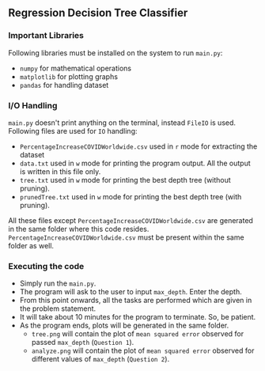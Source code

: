 ## Regression Decision Tree Classifier
### Important Libraries
Following libraries must be installed on the system to run `main.py`:
* `numpy` for mathematical operations
* `matplotlib` for plotting graphs
* `pandas` for handling dataset

### I/O Handling
`main.py` doesn't print anything on the terminal, instead `FileIO` is used.
Following files are used for `IO` handling:
* `PercentageIncreaseCOVIDWorldwide.csv` used in `r` mode for extracting the dataset
* `data.txt` used in `w` mode for printing the program output. All the output is written
in this file only.
* `tree.txt` used in `w` mode for printing the best depth tree (without pruning).
* `prunedTree.txt` used in `w` mode for printing the best depth tree (with pruning).

All these files except `PercentageIncreaseCOVIDWorldwide.csv` are generated in the same folder where this code resides.
`PercentageIncreaseCOVIDWorldwide.csv` must be present within the same folder as well.

### Executing the code
* Simply run the `main.py`.
* The program will ask to the user to input `max_depth`. Enter the depth.
* From this point onwards, all the tasks are performed which are given in the problem statement.
* It will take about 10 minutes for the program to terminate. So, be patient.
* As the program ends, plots will be generated in the same folder.
    * `tree.png` will contain the plot of `mean squared error` observed for passed `max_depth` (`Question 1`).
    * `analyze.png` will contain the plot of `mean squared error` observed for different values of `max_depth` (`Question 2`).
